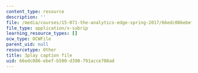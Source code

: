 ```yaml
---
content_type: resource
description: ''
file: /media/courses/15-071-the-analytics-edge-spring-2017/66edc086ebefb590d390791acce708ad_9i1sOSIccgw.srt
file_type: application/x-subrip
learning_resource_types: []
ocw_type: OCWFile
parent_uid: null
resourcetype: Other
title: 3play caption file
uid: 66edc086-ebef-b590-d390-791acce708ad
---
```

